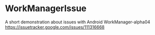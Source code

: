 # WorkManagerIssue
A short demonstration about issues with Android WorkManager-alpha04
https://issuetracker.google.com/issues/111316668
